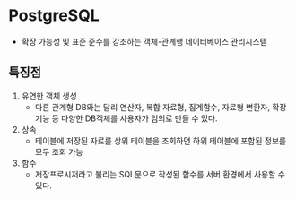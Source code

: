 # PostgreSQL

- 확장 가능성 및 표준 준수를 강조하는 객체-관계행 데이터베이스 관리시스템

## 특징점

1. 유연한 객체 생성
   - 다른 관계형 DB와는 달리 연산자, 복합 자료형, 집계함수, 자료형 변환자, 확장기능 등 다양한 DB객체를 사용자가 임의로 만들 수 있다.
2. 상속
   - 테이블에 저장된 자료를 상위 테이블을 조회하면 하위 테이블에 포함된 정보를 모두 조회 가능
3. 함수
   - 저장프로시저라고 불리는 SQL문으로 작성된 함수를 서버 환경에서 사용할 수 있다.

